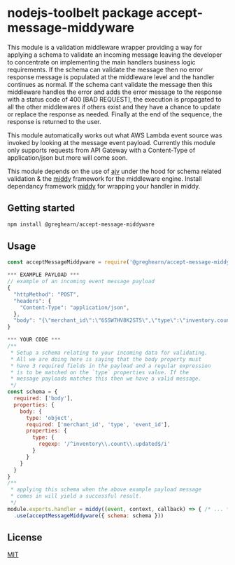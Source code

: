 # nodejs-toolbelt package accept-message-middyware
This module is a validation middleware wrapper providing a way for applying a schema to validate an incoming message leaving the developer to concentrate on implementing the main handlers business logic requirements.
If the schema can validate the message then no error response message is populated at the middleware level and the handler continues as normal.
If the schema cant validate the message then this middleware handles the error and adds the error message to the response with a status code of 400 [BAD REQUEST], the execution is propagated to all the other middlewares if others exist and they have a chance to update or replace the response as needed. 
Finally at the end of the sequence, the response is returned to the user.

This module automatically works out what AWS Lambda event source was invoked by looking at the message event payload. Currently this module only supports requests from API Gateway with a Content-Type of application/json but more will come soon.

This module depends on the use of [ajv](https://www.npmjs.com/package/ajv) under the hood for schema related validation & the [middy](https://www.npmjs.com/package/middy) framework for the middleware engine.
Install dependancy framework [middy](https://www.npmjs.com/package/middy) for wrapping your handler in middy.

## Getting started

```bash
npm install @greghearn/accept-message-middyware
```

## Usage

```javascript
const acceptMessageMiddyware = require('@greghearn/accept-message-middyware')

*** EXAMPLE PAYLOAD ***
// example of an incoming event message payload
{
  "httpMethod": "POST",
  "headers": {
    "Content-Type": "application/json",
  },
  "body": "{\"merchant_id\":\"6SSW7HV8K2ST5\",\"type\":\"inventory.count.updated\",\"event_id\":\"df5f3813-a913-45a1-94e9-fdc3f7d5e3b6\"}",
}

*** YOUR CODE ***
/**
 * Setup a schema relating to your incoming data for validating.
 * All we are doing here is saying that the body property must 
 * have 3 required fields in the payload and a regular expression 
 * is to be matched on the `type` properties value. If the
 * message payloads matches this then we have a valid message.
 */
const schema = {
  required: ['body'],
  properties: {
    body: {
      type: 'object',
      required: ['merchant_id', 'type', 'event_id'],
      properties: {
        type: {
          regexp: '/^inventory\\.count\\.updated$/i'
        }
      }
    }
  }
}
/**
 * applying this schema when the above example payload message 
 * comes in will yield a successful result.
 */
module.exports.handler = middy((event, context, callback) => { /* ... */ })
  .use(acceptMessageMiddyware({ schema: schema }))

```


## License
[MIT](https://choosealicense.com/licenses/mit/)